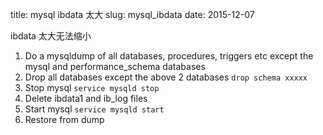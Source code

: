 title: mysql ibdata 太大
slug: mysql_ibdata
date: 2015-12-07


ibdata 太大无法缩小


1. Do a mysqldump of all databases, procedures, triggers etc except the mysql and performance_schema databases
2. Drop all databases except the above 2 databases
``` drop schema xxxxx  ```
3. Stop mysql
```service mysqld stop```
4. Delete ibdata1 and ib_log files
5. Start mysql
```service mysqld start```
6. Restore from dump


